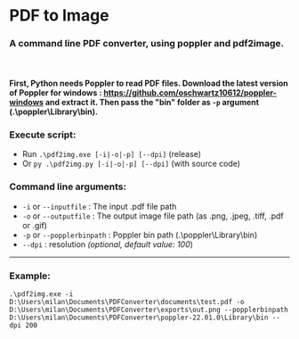 # PDF to Image
### A command line PDF converter, using poppler and pdf2image.
<br>

#### First, Python needs Poppler to read PDF files. Download the latest version of Poppler for windows : https://github.com/oschwartz10612/poppler-windows and extract it. Then pass the "bin" folder as `-p` argument (.\poppler\Library\bin).
 
### Execute script:
* Run `.\pdf2img.exe [-i|-o|-p] [--dpi]` (release)
* Or `py .\pdf2img.py [-i|-o|-p] [--dpi]` (with source code)


### Command line arguments:
* `-i` or `--inputfile` : The input .pdf file path
* `-o` or `--outputfile` : The output image file path (as .png, .jpeg, .tiff, .pdf or .gif)  
* `-p` or `--popplerbinpath` : Poppler bin path (.\poppler\Library\bin)  
* `--dpi` : resolution *(optional, default value: 100*)

---

### Example:
`.\pdf2img.exe -i D:\Users\milan\Documents\PDFConverter\documents\test.pdf -o D:\Users\milan\Documents\PDFConverter\exports\out.png --popplerbinpath D:\Users\milan\Documents\PDFConverter\poppler-22.01.0\Library\bin --dpi 200`
